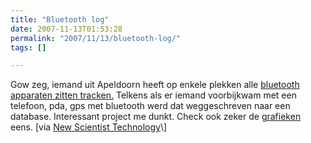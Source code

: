```yaml
---
title: "Bluetooth log"
date: 2007-11-13T01:53:28
permalink: "2007/11/13/bluetooth-log/"
tags: []

---
```

Gow zeg, iemand uit Apeldoorn heeft op enkele plekken alle [bluetooth apparaten zitten tracken.](http://www.bluetoothtracking.org/ "http://www.bluetoothtracking.org/") Telkens als er iemand voorbijkwam met een telefoon, pda, gps met bluetooth werd dat weggeschreven naar een database. Interessant project me dunkt. Check ook zeker de [grafieken](http://www.bluetoothtracking.org/stats.shtml "http://www.bluetoothtracking.org/stats.shtml") eens. \[via [New Scientist Technology](http://www.newscientist.com/blog/technology/2007/11/connecting-with-your-community.html "http://www.newscientist.com/blog/technology/2007/11/connecting-with-your-community.html")\]
